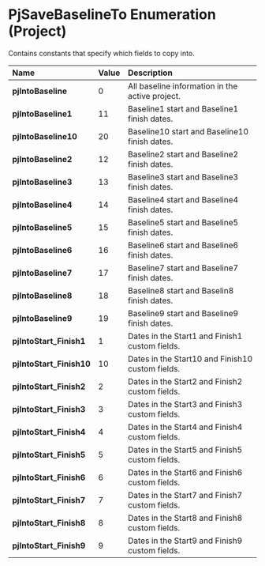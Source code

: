 
# PjSaveBaselineTo Enumeration (Project)

Contains constants that specify which fields to copy into.



|**Name**|**Value**|**Description**|
|:-----|:-----|:-----|
| **pjIntoBaseline**|0|All baseline information in the active project.|
| **pjIntoBaseline1**|11|Baseline1 start and Baseline1 finish dates.|
| **pjIntoBaseline10**|20|Baseline10 start and Baseline10 finish dates.|
| **pjIntoBaseline2**|12|Baseline2 start and Baseline2 finish dates.|
| **pjIntoBaseline3**|13|Baseline3 start and Baseline3 finish dates.|
| **pjIntoBaseline4**|14|Baseline4 start and Baseline4 finish dates.|
| **pjIntoBaseline5**|15|Baseline5 start and Baseline5 finish dates.|
| **pjIntoBaseline6**|16|Baseline6 start and Baseline6 finish dates.|
| **pjIntoBaseline7**|17|Baseline7 start and Baseline7 finish dates.|
| **pjIntoBaseline8**|18|Baseline8 start and Baselin8 finish dates.|
| **pjIntoBaseline9**|19|Baseline9 start and Baseline9 finish dates.|
| **pjIntoStart_Finish1**|1|Dates in the Start1 and Finish1 custom fields.|
| **pjIntoStart_Finish10**|10|Dates in the Start10 and Finish10 custom fields.|
| **pjIntoStart_Finish2**|2|Dates in the Start2 and Finish2 custom fields.|
| **pjIntoStart_Finish3**|3|Dates in the Start3 and Finish3 custom fields.|
| **pjIntoStart_Finish4**|4|Dates in the Start4 and Finish4 custom fields.|
| **pjIntoStart_Finish5**|5|Dates in the Start5 and Finish5 custom fields.|
| **pjIntoStart_Finish6**|6|Dates in the Start6 and Finish6 custom fields.|
| **pjIntoStart_Finish7**|7|Dates in the Start7 and Finish7 custom fields.|
| **pjIntoStart_Finish8**|8|Dates in the Start8 and Finish8 custom fields.|
| **pjIntoStart_Finish9**|9|Dates in the Start9 and Finish9 custom fields.|
